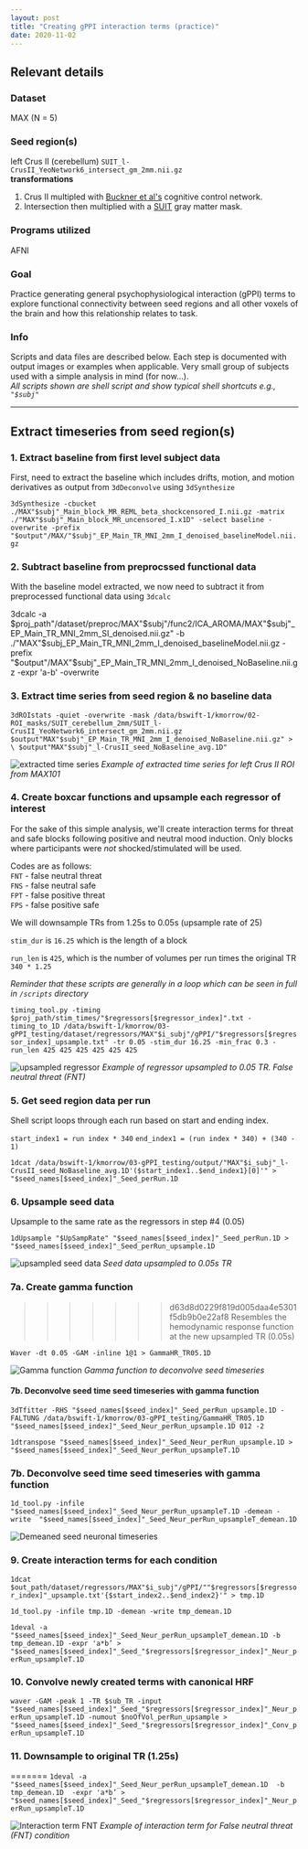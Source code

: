 ```yaml
---
layout: post
title: "Creating gPPI interaction terms (practice)"
date: 2020-11-02
---
```


## Relevant details

### Dataset
MAX (N = 5)

### Seed region(s)
left Crus II (cerebellum) `SUIT_l-CrusII_YeoNetwork6_intersect_gm_2mm.nii.gz` <br>
**transformations**
1. Crus II multipled with [Buckner et al's](https://www.ncbi.nlm.nih.gov/pmc/articles/PMC3214121/) cognitive control network.
2.    Intersection then multiplied with a [SUIT](http://www.diedrichsenlab.org/imaging/suit.htm) gray matter mask.

### Programs utilized
AFNI

### Goal
Practice generating general psychophysiological interaction (gPPI) terms to explore functional connectivity between seed regions and all other voxels of the brain and how this relationship relates to task. </br>

### Info
 Scripts and data files are described below. Each step is documented with output images or examples when applicable. Very small group of subjects used with a simple analysis in mind (for now...). <br>
 _All scripts shown are shell script and show typical shell shortcuts e.g., `"$subj"`_

---

## Extract timeseries from seed region(s)

### 1. Extract baseline from first level subject data

First, need to extract the baseline which includes drifts, motion, and motion derivatives as output from `3dDeconvolve` using `3dSynthesize`

``3dSynthesize -cbucket ./MAX"$subj"_Main_block_MR_REML_beta_shockcensored_I.nii.gz
-matrix ./"MAX"$subj"_Main_block_MR_uncensored_I.x1D" -select baseline -overwrite
-prefix "$output"/MAX/"$subj"_EP_Main_TR_MNI_2mm_I_denoised_baselineModel.nii.gz``

### 2. Subtract baseline from preprocssed functional data
With the baseline model extracted, we now need to subtract it from preprocessed functional data using `3dcalc`

 3dcalc -a $proj_path"/dataset/preproc/MAX"$subj"/func2/ICA_AROMA/MAX"$subj"_EP_Main_TR_MNI_2mm_SI_denoised.nii.gz" -b    ./"MAX"$subj_EP_Main_TR_MNI_2mm_I_denoised_baselineModel.nii.gz -prefix "$output"/MAX"$subj"_EP_Main_TR_MNI_2mm_I_denoised_NoBaseline.nii.gz -expr 'a-b' -overwrite 

### 3. Extract time series from seed region & no baseline data

``3dROIstats -quiet -overwrite -mask /data/bswift-1/kmorrow/02-ROI_masks/SUIT_cerebellum_2mm/SUIT_l-CrusII_YeoNetwork6_intersect_gm_2mm.nii.gz $output"MAX"$subj"_EP_Main_TR_MNI_2mm_I_denoised_NoBaseline.nii.gz" > \
$output"MAX"$subj"_l-CrusII_seed_NoBaseline_avg.1D"``

![extracted time series](/assets/images/gPPI-seedTimeseries-example.png)
_Example of extracted time series for left Crus II ROI from MAX101_

### 4. Create boxcar functions and upsample each regressor of interest

For the sake of this simple analysis, we'll create interaction terms for threat and safe blocks following positive and neutral mood induction. Only blocks where participants were _not_ shocked/stimulated will be used.

Codes are as follows:<br>
`FNT` - false neutral threat <br>
`FNS` - false neutral safe <br>
`FPT` - false positive threat <br>
`FPS` - false positive safe <br>

We will downsample TRs from 1.25s to 0.05s (upsample rate of 25)

`stim_dur` is `16.25` which is the length of a block

`run_len` is `425`, which is the number of volumes per run times the original TR `340 * 1.25`

_Reminder that these scripts are generally in a loop which can be seen in full in `/scripts` directory_

``timing_tool.py -timing $proj_path/stim_times/"$regressors[$regressor_index]".txt -timing_to_1D /data/bswift-1/kmorrow/03-gPPI_testing/dataset/regressors/MAX"$i_subj"/gPPI/"$regressors[$regressor_index]_upsample.txt" -tr 0.05 -stim_dur 16.25 -min_frac 0.3 -run_len 425 425 425 425 425 425``

![upsampled regressor](/assets/images/gPPI-upsampledReg-example.png)
_Example of regressor upsampled to 0.05 TR. False neutral threat (FNT)_


### 5. Get seed region data per run
Shell script loops through each run based on start and ending index. 

`start_index1 = run index * 340`
`end_index1 = (run index * 340) + (340 - 1) `

``1dcat /data/bswift-1/kmorrow/03-gPPI_testing/output/"MAX"$i_subj"_l-CrusII_seed_NoBaseline_avg.1D'($start_index1..$end_index1}[0]'" > "$seed_names[$seed_index]"_Seed_perRun.1D``


### 6. Upsample seed data 

Upsample to the same rate as the regressors in step #4 (0.05)

``1dUpsample "$UpSampRate" "$seed_names[$seed_index]"_Seed_perRun.1D > "$seed_names[$seed_index]"_Seed_perRun_upsample.1D``

![upsampled seed data](/assets/images/gPPI-seedPerRunUpsample-example.png)
_Seed data upsampled to 0.05s TR_


### 7a. Create gamma function
>>>>>>> d63d8d0229f819d005daa4e5301f5db9b0e22af8
Resembles the hemodynamic response function at the new upsampled TR (0.05s)

``Waver -dt 0.05 -GAM -inline 1@1 > GammaHR_TR05.1D``

![Gamma function](/assets/images/gPPI-gammaFunction.png)
_Gamma function to deconvolve seed timeseries_


#### 7b. Deconvolve seed time seed timeseries with gamma function

``3dTfitter -RHS "$seed_names[$seed_index]"_Seed_perRun_upsample.1D -FALTUNG /data/bswift-1/kmorrow/03-gPPI_testing/GammaHR_TR05.1D "$seed_names[$seed_index]"_Seed_Neur_perRun_upsample.1D 012 -2``

``1dtranspose "$seed_names[$seed_index]"_Seed_Neur_perRun_upsample.1D > "$seed_names[$seed_index]"_Seed_Neur_perRun_upsampleT.1D``

### 7b. Deconvolve seed time seed timeseries with gamma function

``1d_tool.py -infile "$seed_names[$seed_index]"_Seed_Neur_perRun_upsampleT.1D -demean -write  "$seed_names[$seed_index]"_Seed_Neur_perRun_upsampleT_demean.1D ``

![Demeaned seed neuronal timeseries](/assets/images/gPPI-seedTimeseriesUpsampled_demeaned.png)

### 9. Create interaction terms for each condition

``1dcat $out_path/dataset/regressors/MAX"$i_subj"/gPPI/""$regressors[$regressor_index]"_upsample.txt'{$start_index2..$end_index2}'" > tmp.1D``

``1d_tool.py -infile tmp.1D -demean -write tmp_demean.1D``

``1deval -a "$seed_names[$seed_index]"_Seed_Neur_perRun_upsampleT_demean.1D
-b tmp_demean.1D
-expr 'a*b’ > "$seed_names[$seed_index]"_Seed_"$regressors[$regressor_index]"_Neur_perRun_upsampleT.1D``

### 10. Convolve newly created terms with canonical HRF

``waver -GAM
-peak 1
-TR $sub_TR
-input "$seed_names[$seed_index]"_Seed_"$regressors[$regressor_index]"_Neur_perRun_upsampleT.1D -numout $noOfVol_perRun_upsample >  "$seed_names[$seed_index]"_Seed_"$regressors[$regressor_index]"_Conv_perRun_upsampleT.1D``

### 11. Downsample to original TR (1.25s)
=======
``1deval -a "$seed_names[$seed_index]"_Seed_Neur_perRun_upsampleT_demean.1D 
-b tmp_demean.1D 
-expr 'a*b’ > "$seed_names[$seed_index]"_Seed_"$regressors[$regressor_index]"_Neur_perRun_upsampleT.1D``


![Interaction term FNT](/assets/images/gPPI-interactionTerm_FNT-example.png)
_Example of interaction term for False neutral threat (FNT) condition_


